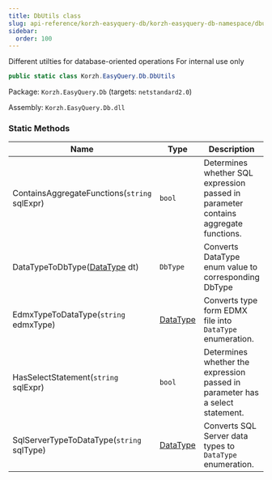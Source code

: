```yaml
---
title: DbUtils class
slug: api-reference/korzh-easyquery-db/korzh-easyquery-db-namespace/dbutils-class
sidebar:
  order: 100
---
```


Different utilties for database-oriented operations  For internal use only
```csharp
public static class Korzh.EasyQuery.Db.DbUtils

```
Package: `Korzh.EasyQuery.Db` (targets: `netstandard2.0`)

Assembly: `Korzh.EasyQuery.Db.dll`

### Static Methods

| Name | Type | Description | 
| --- | --- | --- | 
| ContainsAggregateFunctions(`string` sqlExpr) | `bool` | Determines whether SQL expression passed in parameter contains aggregate functions. | 
| DataTypeToDbType([DataType](///////////////easyquery/docs/api-reference/easydata-core/easydata-namespace/datatype-enum) dt) | `DbType` | Converts DataType enum value to corresponding DbType | 
| EdmxTypeToDataType(`string` edmxType) | [DataType](///////////////easyquery/docs/api-reference/easydata-core/easydata-namespace/datatype-enum) | Converts type form EDMX file into `DataType` enumeration. | 
| HasSelectStatement(`string` sqlExpr) | `bool` | Determines whether the expression passed in parameter has a select statement. | 
| SqlServerTypeToDataType(`string` sqlType) | [DataType](///////////////easyquery/docs/api-reference/easydata-core/easydata-namespace/datatype-enum) | Converts SQL Server data types to `DataType` enumeration. |
